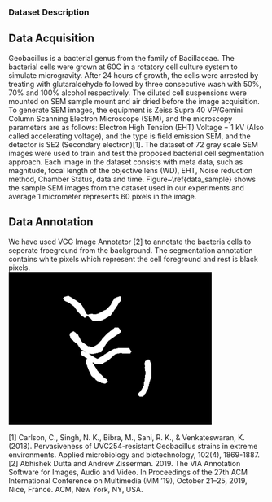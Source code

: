 
### Dataset Description

## Data Acquisition

Geobacillus is a bacterial genus from the family of Bacillaceae. The bacterial cells were grown at 60C in a rotatory cell culture system to simulate microgravity. After 24 hours of growth, the cells were arrested by treating with glutaraldehyde followed by three consecutive wash with 50%, 70% and 100% alcohol respectively. The diluted cell suspensions were mounted on SEM sample mount and air dried before the image acquisition. To generate SEM images, the equipment is Zeiss Supra 40 VP/Gemini Column Scanning Electron Microscope (SEM), and the microscopy parameters are as follows: Electron High Tension (EHT) Voltage = 1 kV (Also called accelerating voltage), and the type is field emission SEM, and the detector is SE2 (Secondary electron)[1]. 
The dataset of 72 gray scale SEM images were used to train and test the proposed bacterial cell segmentation approach. Each image in the dataset consists with meta data, such as magnitude, focal length of the objective lens (WD), EHT, Noise reduction method, Chamber Status, data and time. Figure~\ref{data_sample} shows the sample SEM images from the dataset used in our experiments and average 1 micrometer represents 60 pixels in the image.

## Data Annotation
We have used VGG Image Annotator [2] to annotate the bacteria cells to seperate froeground from the background. The segmentation annotation contains white pixels which represent the cell foreground and rest is black pixels.  
<img src="../results/U-Net segmentation masks/out11.png" alt="1" width = 400px height = 300px >

[1] Carlson, C., Singh, N. K., Bibra, M., Sani, R. K., & Venkateswaran, K. (2018). Pervasiveness of UVC254-resistant Geobacillus strains in extreme environments. Applied microbiology and biotechnology, 102(4), 1869-1887.
[2] Abhishek Dutta and Andrew Zisserman. 2019. The VIA Annotation Software for Images, Audio and Video. In Proceedings of the 27th ACM International Conference on Multimedia (MM ’19), October 21–25, 2019, Nice, France. ACM, New York, NY, USA.
